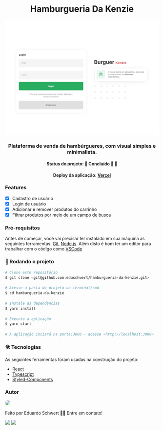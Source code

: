 <h1 align="center">Hamburgueria Da Kenzie</h1>

<p align="center"><img width="800" alt="ilustração" src="./src/assets/project-illustration.gif"/></p>

<h3 align="center">Plataforma de venda de hambúrgueres, com visual simples e minimalista.</h3>

<h4 align="center">Status do projeto: 🚧   Concluído 🚀 🚧</h4>

<h4 align="center">Deploy da aplicação: <a href="https://react-entrega-hamburgueria-v2-eduschwert.vercel.app">Vercel</a></h4>

<h3>Features</h3>

- [x] Cadastro de usuário
- [x] Login de usuário
- [x] Adicionar e remover produtos do carrinho
- [x] Filtrar produtos por meio de um campo de busca

<h3>Pré-requisitos</h3>

Antes de começar, você vai precisar ter instalado em sua máquina as seguintes ferramentas:
[Git](https://git-scm.com), [Node.js](https://nodejs.org/en/).
Além disto é bom ter um editor para trabalhar com o código como [VSCode](https://code.visualstudio.com/)

<h3>🚀 Rodando o projeto</h3>

```bash
# Clone este repositório
$ git clone <git@github.com:eduschwert/hamburgueria-da-kenzie.git>

# Acesse a pasta do projeto no terminal/cmd
$ cd hamburgueria-da-kenzie

# Instale as dependências
$ yarn install

# Execute a aplicação
$ yarn start

# A aplicação inciará na porta:3000 - acesse <http://localhost:3000>
```

<h3>🛠 Tecnologias</h3>

As seguintes ferramentas foram usadas na construção do projeto:

- [React](https://pt-br.reactjs.org/)
- [Typescript](https://www.typescriptlang.org/)
- [Styled-Components](https://styled-components.com/)

<h3>Autor</h3>

<img style="border-radius: 50%" width="200" src="https://avatars.githubusercontent.com/u/106620111?s=400&u=d29e7cd5bdcadc0a09721f69115d267054018be7&v=4"/>

Feito por Eduardo Schwert 👋🏽 Entre em contato!

<a href="https://www.linkedin.com/in/eduardoschwert/"><img src="https://img.shields.io/badge/-Eduardo-%230A66C2?logo=linkedin"/></a>
<a href="mailto:eduardoschwert@yahoo.com.br"><img src="https://img.shields.io/badge/-eduardoschwert%40yahoo.com.br-%236001D2?logo=yahoo"/></a>
